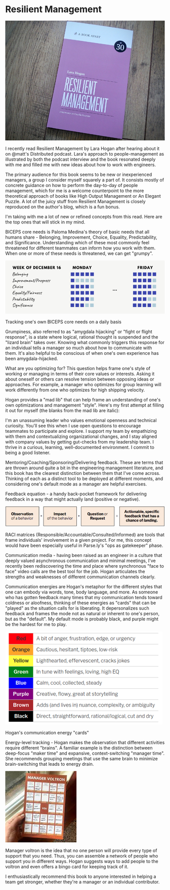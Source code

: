 Resilient Management
====================

![](../media/resilient-management.jpg)

I recently read Resilient Management by Lara Hogan after hearing about it on @matt's Distributed podcast. Lara's
approach to people-management as illustrated by both the podcast interview and the book resonated deeply with me and
filled me with new ideas about how to work with engineers.

The primary audience for this book seems to be new or inexperienced managers, a group I consider myself squarely a part
of. It consists mostly of concrete guidance on how to perform the day-to-day of people management, which for me is
a welcome counterpoint to the more theoretical approach of books like High Output Management or An Elegant Puzzle. A lot
of the juicy stuff from Resilient Management is closely reproduced on the author's blog, which is a fun bonus.

I'm taking with me a lot of new or refined concepts from this read. Here are the top ones that will stick in my mind.

BICEPS core needs is Paloma Medina's theory of basic needs that all humans share - Belonging, Improvement, Choice,
Equality, Predictability, and Significance. Understanding which of these most commonly feel threatened for different
teammates can inform how you work with them. When one or more of these needs is threatened, we can get "grumpy".

![](../media/biceps-measure.png)

Tracking one's own BICEPS core needs on a daily basis

Grumpiness, also referred to as "amygdala hijacking" or "fight or flight response", is a state where logical, rational
thought is suspended and the "lizard brain" takes over. Knowing what commonly triggers this response for an individual
tells a manager so much about how to communicate with them. It's also helpful to be conscious of when one's own
experience has been amygdala-hijacked.

What are you optimizing for? This question helps frame one's style of working or managing in terms of their core values
or interests. Asking it about oneself or others can resolve tension between opposing ideas or approaches. For example,
a manager who optimizes for group learning will work differently from one who optimizes for high shipping velocity.

Hogan provides a "mad lib" that can help frame an understanding of one's own optimizations and management "style".
Here's my first attempt at filling it out for myself (the blanks from the mad lib are italic):

I'm an unassuming leader who values emotional openness and technical curiosity. You'll see this when I use open
questions to encourage teammates to participate and explore. I support my team by empathizing with them and
contextualizing organizational changes, and I stay aligned with company values by getting gut-checks from my leadership
team. I thrive in a curious, learning, well-documented environment. I commit to being a good listener.

Mentoring/Coaching/Sponsoring/Delivering feedback. These are terms that are thrown around quite a bit in the engineering
management literature, and this book has the clearest distinction between them that I've come across. Thinking of each
as a distinct tool to be deployed at different moments, and considering one's default mode as a manager are helpful
exercises.

Feedback equation - a handy back-pocket framework for delivering feedback in a way that might actually land (positive or
negative).

![](../media/feedback-equation.png)

RACI matrices (Responsible/Accountable/Consulted/Informed) are tools that frame individuals' involvement in a given
project. For me, this concept would have been especially useful in Parse.ly's "ops as gatekeeper" phase.

Communication media - having been raised as an engineer in a culture that deeply valued asynchronous communication and
minimal meetings, I've recently been rediscovering the time and place where synchronous "face to face" video calls are
the best tool for the job. Hogan articulates the strengths and weaknesses of different communication channels clearly.

Communication energies are Hogan's metaphor for the different styles that one can embody via words, tone, body language,
and more. As someone who has gotten feedback many times that my communication tends toward coldness or aloofness,
thinking of these energies as "cards" that can be "played" as the situation calls for is liberating. It depersonalizes
such feedback and frames the mode not as natural or inherent to one's person, but as the "default". My default mode is
probably black, and purple might be the hardest for me to play.

![](../media/communication_energies.png)

Hogan's communication energy "cards"

Energy-level tracking - Hogan makes the observation that different activities require different "brains". A familiar
example is the distinction between deep-focus "maker time" and expansive, context-switching "manager time". She
recommends grouping meetings that use the same brain to minimize brain-switching that leads to energy drain.

![](../media/voltron.jpeg)

Manager voltron is the idea that no one person will provide every type of support that you need. Thus, you can assemble
a network of people who support you in different ways. Hogan suggests ways to add people to the voltron and even offers
a bingo card for keeping track of it.

I enthusiastically recommend this book to anyone interested in helping a team get stronger, whether they're a manager or
an individual contributor.
